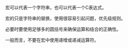 

宏可以代表一个字符串，也可以代表一个C表达式。

宏的只是字符串的替换，使用很容易引起问题，优先级规则。

必要时要使用足够多的圆括号来确保运算和结合的正确性。

一般而言，不要在宏中使用递增或递减运算符。
